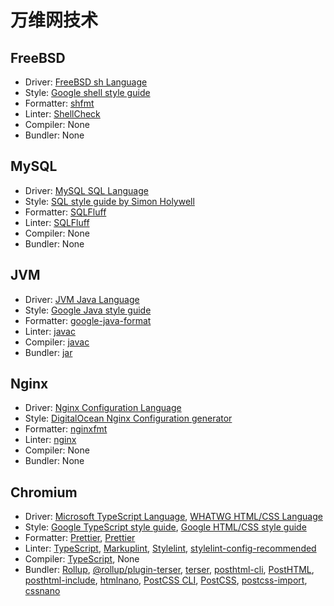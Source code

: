 # 万维网技术

## FreeBSD

- Driver: [FreeBSD sh Language](https://man.freebsd.org/cgi/man.cgi?query=sh)
- Style: [Google shell style guide](https://google.github.io/styleguide/shellguide.html)
- Formatter: [shfmt](https://github.com/mvdan/sh#shfmt)
- Linter: [ShellCheck](https://www.shellcheck.net)
- Compiler: None
- Bundler: None

## MySQL

- Driver: [MySQL SQL Language](https://dev.mysql.com/doc/refman/8.4/en/glossary.html#glos_sql)
- Style: [SQL style guide by Simon Holywell](https://www.sqlstyle.guide)
- Formatter: [SQLFluff](https://sqlfluff.com)
- Linter: [SQLFluff](https://sqlfluff.com)
- Compiler: None
- Bundler: None

## JVM

- Driver: [JVM Java Language](https://docs.oracle.com/en/java/javase)
- Style: [Google Java style guide](https://google.github.io/styleguide/javaguide.html)
- Formatter: [google-java-format](https://github.com/google/google-java-format)
- Linter: [javac](https://docs.oracle.com/en/java/javase/21/docs/specs/man/javac.html)
- Compiler: [javac](https://docs.oracle.com/en/java/javase/21/docs/specs/man/javac.html)
- Bundler: [jar](https://docs.oracle.com/en/java/javase/21/docs/specs/man/jar.html)

## Nginx

- Driver: [Nginx Configuration Language](https://nginx.org/en/docs)
- Style: [DigitalOcean Nginx Configuration generator](https://www.digitalocean.com/community/tools/nginx)
- Formatter: [nginxfmt](https://github.com/slomkowski/nginx-config-formatter)
- Linter: [nginx](https://nginx.org/en/docs/switches.html)
- Compiler: None
- Bundler: None

## Chromium

- Driver: [Microsoft TypeScript Language](https://www.typescriptlang.org), [WHATWG HTML/CSS Language](https://spec.whatwg.org)
- Style: [Google TypeScript style guide](https://google.github.io/styleguide/tsguide.html), [Google HTML/CSS style guide](https://google.github.io/styleguide/htmlcssguide.html)
- Formatter: [Prettier](https://prettier.io), [Prettier](https://prettier.io)
- Linter:  [TypeScript](https://www.typescriptlang.org), [Markuplint](https://markuplint.dev), [Stylelint](https://stylelint.io), [stylelint-config-recommended](https://github.com/stylelint/stylelint-config-recommended)
- Compiler: [TypeScript](https://www.typescriptlang.org), None
- Bundler: [Rollup](https://rollupjs.org), [@rollup/plugin-terser](https://github.com/rollup/plugins/tree/master/packages/terser), [terser](https://terser.org), [posthtml-cli](https://github.com/posthtml/posthtml-cli), [PostHTML](https://posthtml.org), [posthtml-include](https://github.com/posthtml/posthtml-include), [htmlnano](https://htmlnano.netlify.app), [PostCSS CLI](https://github.com/postcss/postcss-cli), [PostCSS](https://postcss.org), [postcss-import](https://github.com/postcss/postcss-import), [cssnano](https://cssnano.github.io/cssnano)
